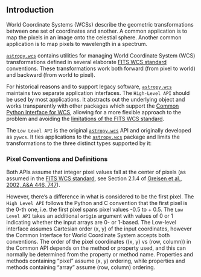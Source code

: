 ## Introduction

World Coordinate Systems (WCSs) describe the geometric transformations
between one set of coordinates and another. A common application is to
map the pixels in an image onto the celestial sphere. Another common
application is to map pixels to wavelength in a spectrum.

[`astropy.wcs`](reference_api.html#module-astropy.wcs "astropy.wcs") contains utilities for managing World Coordinate System
(WCS) transformations defined in several elaborate [FITS WCS standard](https://fits.gsfc.nasa.gov/fits_wcs.html) conventions.
These transformations work both forward (from pixel to world) and backward
(from world to pixel).

For historical reasons and to support legacy software, [`astropy.wcs`](reference_api.html#module-astropy.wcs "astropy.wcs") maintains
two separate application interfaces. The `High-Level API` should be used by
most applications. It abstracts out the underlying object and works transparently
with other packages which support the
[Common Python Interface for WCS](https://zenodo.org/record/1188875#.XnpOtJNKjyI),
allowing for a more flexible approach to the problem and avoiding the [limitations
of the FITS WCS standard](https://ui.adsabs.harvard.edu/abs/2015A%26C....12..133T/abstract).

The `Low Level API` is the original [`astropy.wcs`](reference_api.html#module-astropy.wcs "astropy.wcs") API and originally developed as `pywcs`.
It ties applications to the [`astropy.wcs`](reference_api.html#module-astropy.wcs "astropy.wcs") package and limits the transformations to the three distinct
types supported by it:

### Pixel Conventions and Definitions

Both APIs assume that integer pixel values fall at the center of pixels (as assumed in
the [FITS WCS standard](https://fits.gsfc.nasa.gov/fits_wcs.html), see Section 2.1.4 of [Greisen et al., 2002,
A&A 446, 747](https://doi.org/10.1051/0004-6361:20053818)).

However, there’s a difference in what is considered to be the first pixel. The
`High Level API` follows the Python and C convention that the first pixel is
the 0-th one, i.e. the first pixel spans pixel values -0.5 to + 0.5. The
`Low Level API` takes an additional `origin` argument with values of 0 or 1
indicating whether the input arrays are 0- or 1-based.
The Low-level interface assumes Cartesian order (x, y) of the input coordinates,
however the Common Interface for World Coordinate System accepts both conventions.
The order of the pixel coordinates ((x, y) vs (row, column)) in the Common API
depends on the method or property used, and this can normally be determined from
the property or method name. Properties and methods containing “pixel” assume (x, y)
ordering, while properties and methods containing “array” assume (row, column) ordering.